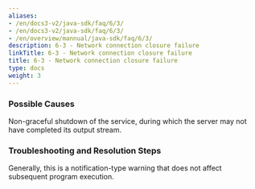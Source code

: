 ```yaml
---
aliases:
- /en/docs3-v2/java-sdk/faq/6/3/
- /en/docs3-v2/java-sdk/faq/6/3/
- /en/overview/mannual/java-sdk/faq/6/3/
description: 6-3 - Network connection closure failure
linkTitle: 6-3 - Network connection closure failure
title: 6-3 - Network connection closure failure
type: docs
weight: 3
---
```







### Possible Causes

Non-graceful shutdown of the service, during which the server may not have completed its output stream.

### Troubleshooting and Resolution Steps

Generally, this is a notification-type warning that does not affect subsequent program execution.

